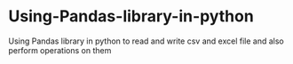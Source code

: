 # Using-Pandas-library-in-python
Using Pandas library  in python to read and write csv and excel file and also perform operations on them
